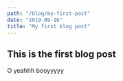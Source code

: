 ```yaml
---
path: "/blog/my-first-post"
date: "2019-09-16"
title: "My first blog post"
---
```


## This is the first blog post

O yeahhh booyyyyy
